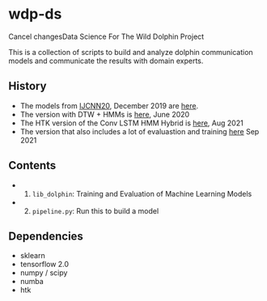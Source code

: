 # wdp-ds
Cancel changesData Science For The Wild Dolphin Project

This is a collection of scripts to build and analyze dolphin communication models
and communicate the results with domain experts. 

## History

+ The models from [IJCNN20](https://arxiv.org/abs/2005.07623), December 2019 are [here](https://github.com/dkohlsdorf/wdp-ds/tree/v4.0/). 
+ The version with DTW + HMMs is [here](https://github.com/dkohlsdorf/wdp-ds/tree/denise_semi_happy), June 2020
+ The HTK version of the Conv LSTM HMM Hybrid is [here](https://github.com/dkohlsdorf/wdp-ds/releases/tag/v15), Aug 2021
+ The version that also includes a lot of evaluastion and training [here](https://github.com/dkohlsdorf/wdp-ds/releases/tag/v16) Sep 2021
## Contents

+ 1) `lib_dolphin`: Training and Evaluation of Machine Learning Models
+ 2) `pipeline.py`: Run this to build a model

## Dependencies
+ sklearn
+ tensorflow 2.0
+ numpy / scipy
+ numba
+ htk
